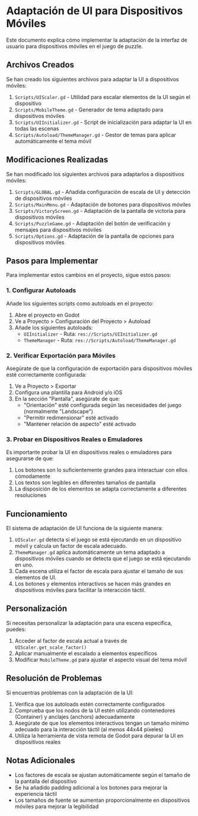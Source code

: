 # Adaptación de UI para Dispositivos Móviles

Este documento explica cómo implementar la adaptación de la interfaz de usuario para dispositivos móviles en el juego de puzzle.

## Archivos Creados

Se han creado los siguientes archivos para adaptar la UI a dispositivos móviles:

1. `Scripts/UIScaler.gd` - Utilidad para escalar elementos de la UI según el dispositivo
2. `Scripts/MobileTheme.gd` - Generador de tema adaptado para dispositivos móviles
3. `Scripts/UIInitializer.gd` - Script de inicialización para adaptar la UI en todas las escenas
4. `Scripts/Autoload/ThemeManager.gd` - Gestor de temas para aplicar automáticamente el tema móvil

## Modificaciones Realizadas

Se han modificado los siguientes archivos para adaptarlos a dispositivos móviles:

1. `Scripts/GLOBAL.gd` - Añadida configuración de escala de UI y detección de dispositivos móviles
2. `Scripts/MainMenu.gd` - Adaptación de botones para dispositivos móviles
3. `Scripts/VictoryScreen.gd` - Adaptación de la pantalla de victoria para dispositivos móviles
4. `Scripts/PuzzleGame.gd` - Adaptación del botón de verificación y mensajes para dispositivos móviles
5. `Scripts/Options.gd` - Adaptación de la pantalla de opciones para dispositivos móviles

## Pasos para Implementar

Para implementar estos cambios en el proyecto, sigue estos pasos:

### 1. Configurar Autoloads

Añade los siguientes scripts como autoloads en el proyecto:

1. Abre el proyecto en Godot
2. Ve a Proyecto > Configuración del Proyecto > Autoload
3. Añade los siguientes autoloads:
   - `UIInitializer` - Ruta: `res://Scripts/UIInitializer.gd`
   - `ThemeManager` - Ruta: `res://Scripts/Autoload/ThemeManager.gd`

### 2. Verificar Exportación para Móviles

Asegúrate de que la configuración de exportación para dispositivos móviles esté correctamente configurada:

1. Ve a Proyecto > Exportar
2. Configura una plantilla para Android y/o iOS
3. En la sección "Pantalla", asegúrate de que:
   - "Orientación" esté configurada según las necesidades del juego (normalmente "Landscape")
   - "Permitir redimensionar" esté activado
   - "Mantener relación de aspecto" esté activado

### 3. Probar en Dispositivos Reales o Emuladores

Es importante probar la UI en dispositivos reales o emuladores para asegurarse de que:

1. Los botones son lo suficientemente grandes para interactuar con ellos cómodamente
2. Los textos son legibles en diferentes tamaños de pantalla
3. La disposición de los elementos se adapta correctamente a diferentes resoluciones

## Funcionamiento

El sistema de adaptación de UI funciona de la siguiente manera:

1. `UIScaler.gd` detecta si el juego se está ejecutando en un dispositivo móvil y calcula un factor de escala adecuado.
2. `ThemeManager.gd` aplica automáticamente un tema adaptado a dispositivos móviles cuando se detecta que el juego se está ejecutando en uno.
3. Cada escena utiliza el factor de escala para ajustar el tamaño de sus elementos de UI.
4. Los botones y elementos interactivos se hacen más grandes en dispositivos móviles para facilitar la interacción táctil.

## Personalización

Si necesitas personalizar la adaptación para una escena específica, puedes:

1. Acceder al factor de escala actual a través de `UIScaler.get_scale_factor()`
2. Aplicar manualmente el escalado a elementos específicos
3. Modificar `MobileTheme.gd` para ajustar el aspecto visual del tema móvil

## Resolución de Problemas

Si encuentras problemas con la adaptación de la UI:

1. Verifica que los autoloads estén correctamente configurados
2. Comprueba que los nodos de la UI estén utilizando contenedores (Container) y anclajes (anchors) adecuadamente
3. Asegúrate de que los elementos interactivos tengan un tamaño mínimo adecuado para la interacción táctil (al menos 44x44 píxeles)
4. Utiliza la herramienta de vista remota de Godot para depurar la UI en dispositivos reales

## Notas Adicionales

- Los factores de escala se ajustan automáticamente según el tamaño de la pantalla del dispositivo
- Se ha añadido padding adicional a los botones para mejorar la experiencia táctil
- Los tamaños de fuente se aumentan proporcionalmente en dispositivos móviles para mejorar la legibilidad 